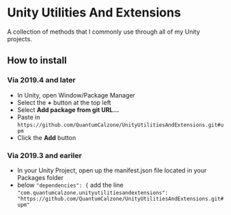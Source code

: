 # Unity Utilities And Extensions
A collection of methods that I commonly use through all of my Unity projects.



## How to install
### Via 2019.4 and later
- In Unity, open Window/Package Manager
- Select the 	**+** button at the top left
- Select 	**Add package from git URL...**
- Paste in ```https://github.com/QuantumCalzone/UnityUtilitiesAndExtensions.git#upm```
- Click the **Add** button

### Via 2019.3 and eariler
- In your Unity Project, open up the manifest.json file located in your Packages folder
- below ```"dependencies": {``` add the line ```"com.quantumcalzone.unityutilitiesandextensions": "https://github.com/QuantumCalzone/UnityUtilitiesAndExtensions.git#upm"```
